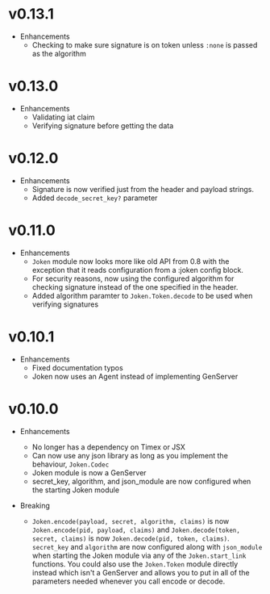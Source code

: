 # v0.13.1
  * Enhancements
    * Checking to make sure signature is on token unless `:none` is passed as the algorithm

# v0.13.0

* Enhancements
  * Validating iat claim
  * Verifying signature before getting the data

# v0.12.0

* Enhancements
  * Signature is now verified just from the header and payload strings.
  * Added `decode_secret_key?` parameter

# v0.11.0

* Enhancements
  * `Joken` module now looks more like old API from 0.8 with the exception that it reads configuration from a :joken config block.
  * For security reasons, now using the configured algorithm for checking signature instead of the one specified in the header.
  * Added algorithm paramter to `Joken.Token.decode` to be used when verifying signatures

# v0.10.1

* Enhancements
  * Fixed documentation typos
  * Joken now uses an Agent instead of implementing GenServer


# v0.10.0

* Enhancements
  * No longer has a dependency on Timex or JSX
  * Can now use any json library as long as you implement the behaviour, `Joken.Codec`
  * Joken module is now a GenServer
  * secret_key, algorithm, and json_module are now configured when the starting Joken module

* Breaking
  * `Joken.encode(payload, secret, algorithm, claims)` is now `Joken.encode(pid, payload, claims)` and `Joken.decode(token, secret, claims)` is now `Joken.decode(pid, token, claims)`. `secret_key` and `algorithm` are now configured along with `json_module` when starting the Joken module via any of the `Joken.start_link` functions. You could also use the `Joken.Token` module directly instead which isn't a GenServer and allows you to put in all of the parameters needed whenever you call encode or decode. 